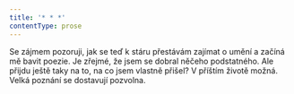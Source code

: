```yaml
---
title: '* * *'
contentType: prose
---
```


<section>

Se zájmem pozoruji, jak se teď k stáru přestávám zajímat o umění a začíná mě bavit poezie. Je zřejmé, že jsem se dobral něčeho podstatného. Ale přijdu ještě taky na to, na co jsem vlastně přišel? V příštím životě možná. Velká poznání se dostavují pozvolna.

</section>

